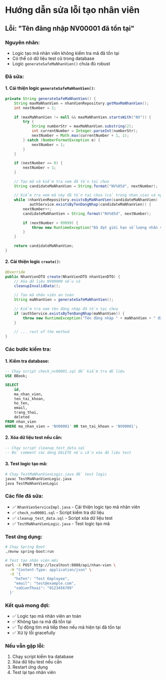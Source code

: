 # Hướng dẫn sửa lỗi tạo nhân viên

## Lỗi: "Tên đăng nhập NV00001 đã tồn tại"

### Nguyên nhân:
- Logic tạo mã nhân viên không kiểm tra mã đã tồn tại
- Có thể có dữ liệu test cũ trong database
- Logic `generateSafeMaNhanVien()` chưa đủ robust

### Đã sửa:

#### 1. Cải thiện logic `generateSafeMaNhanVien()`:
```java
private String generateSafeMaNhanVien() {
    String maxMaNhanVien = nhanVienRepository.getMaxMaNhanVien();
    int nextNumber = 1;
    
    if (maxMaNhanVien != null && maxMaNhanVien.startsWith("NV")) {
        try {
            String numberStr = maxMaNhanVien.substring(2);
            int currentNumber = Integer.parseInt(numberStr);
            nextNumber = Math.max(currentNumber + 1, 1);
        } catch (NumberFormatException e) {
            nextNumber = 1;
        }
    }
    
    if (nextNumber == 0) {
        nextNumber = 1;
    }
    
    // Tạo mã và kiểm tra xem đã tồn tại chưa
    String candidateMaNhanVien = String.format("NV%05d", nextNumber);
    
    // Kiểm tra xem mã này đã tồn tại chưa (cả trong nhan_vien và nguoi_dung)
    while (nhanVienRepository.existsByMaNhanVien(candidateMaNhanVien) || 
           authService.existsByTenDangNhap(candidateMaNhanVien)) {
        nextNumber++;
        candidateMaNhanVien = String.format("NV%05d", nextNumber);
        
        if (nextNumber > 99999) {
            throw new RuntimeException("Đã đạt giới hạn số lượng nhân viên (99999)");
        }
    }
    
    return candidateMaNhanVien;
}
```

#### 2. Cải thiện logic `create()`:
```java
@Override
public NhanVienDTO create(NhanVienDTO nhanVienDTO) {
    // Xóa dữ liệu NV00000 nếu có
    cleanupInvalidData();
    
    // Tạo mã nhân viên an toàn
    String maNhanVien = generateSafeMaNhanVien();
    
    // Kiểm tra xem tên đăng nhập đã tồn tại chưa
    if (authService.existsByTenDangNhap(maNhanVien)) {
        throw new RuntimeException("Tên đăng nhập " + maNhanVien + " đã tồn tại");
    }
    
    // ... rest of the method
}
```

### Các bước kiểm tra:

#### 1. Kiểm tra database:
```sql
-- Chạy script check_nv00001.sql để kiểm tra dữ liệu
USE BBook;

SELECT 
    id,
    ma_nhan_vien,
    ten_tai_khoan,
    ho_ten,
    email,
    trang_thai,
    deleted
FROM nhan_vien 
WHERE ma_nhan_vien = 'NV00001' OR ten_tai_khoan = 'NV00001';
```

#### 2. Xóa dữ liệu test nếu cần:
```sql
-- Chạy script cleanup_test_data.sql
-- Bỏ comment các dòng DELETE nếu cần xóa dữ liệu test
```

#### 3. Test logic tạo mã:
```bash
# Chạy TestMaNhanVienLogic.java để test logic
javac TestMaNhanVienLogic.java
java TestMaNhanVienLogic
```

### Các file đã sửa:
- ✅ `NhanVienServiceImpl.java` - Cải thiện logic tạo mã nhân viên
- ✅ `check_nv00001.sql` - Script kiểm tra dữ liệu
- ✅ `cleanup_test_data.sql` - Script xóa dữ liệu test
- ✅ `TestMaNhanVienLogic.java` - Test logic tạo mã

### Test ứng dụng:
```bash
# Chạy Spring Boot
./mvnw spring-boot:run

# Test tạo nhân viên mới
curl -X POST http://localhost:8080/api/nhan-vien \
  -H "Content-Type: application/json" \
  -d '{
    "hoTen": "Test Employee",
    "email": "test@example.com",
    "soDienThoai": "0123456789"
  }'
```

### Kết quả mong đợi:
- ✅ Logic tạo mã nhân viên an toàn
- ✅ Không tạo ra mã đã tồn tại
- ✅ Tự động tìm mã tiếp theo nếu mã hiện tại đã tồn tại
- ✅ Xử lý lỗi gracefully

### Nếu vẫn gặp lỗi:
1. Chạy script kiểm tra database
2. Xóa dữ liệu test nếu cần
3. Restart ứng dụng
4. Test lại tạo nhân viên 